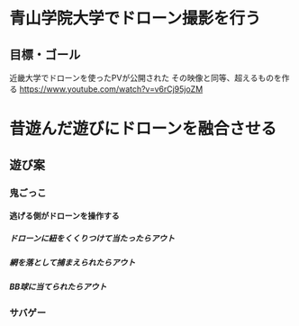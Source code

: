 # 青山学院大学でドローン撮影を行う


## 目標・ゴール
近畿大学でドローンを使ったPVが公開された
その映像と同等、超えるものを作る
https://www.youtube.com/watch?v=v6rCj95joZM




# 昔遊んだ遊びにドローンを融合させる
## 遊び案

### 鬼ごっこ
#### 逃げる側がドローンを操作する
##### ドローンに紐をくくりつけて当たったらアウト
##### 網を落として捕まえられたらアウト
##### BB球に当てられたらアウト


### サバゲー


###
